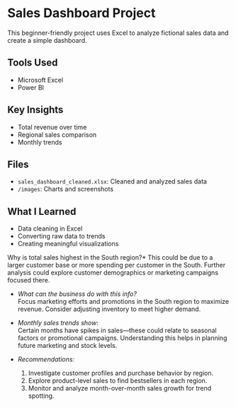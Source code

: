 
# Sales Dashboard Project

This beginner-friendly project uses Excel to analyze fictional sales data and create a simple dashboard.

##  Tools Used
- Microsoft Excel
- Power BI

##  Key Insights
- Total revenue over time
- Regional sales comparison
- Monthly trends

##  Files
- `sales_dashboard_cleaned.xlsx`: Cleaned and analyzed sales data
- `/images`: Charts and screenshots

##  What I Learned
- Data cleaning in Excel
- Converting raw data to trends
- Creating meaningful visualizations

Why is total sales highest in the South region?* 
  This could be due to a larger customer base or more spending per customer in the South. Further analysis could explore customer demographics or marketing campaigns focused there.

- *What can the business do with this info?*  
  Focus marketing efforts and promotions in the South region to maximize revenue. Consider adjusting inventory to meet higher demand.

- *Monthly sales trends show*:  
  Certain months have spikes in sales—these could relate to seasonal factors or promotional campaigns. Understanding this helps in planning future marketing and stock levels.

- *Recommendations:* 
  1. Investigate customer profiles and purchase behavior by region.  
  2. Explore product-level sales to find bestsellers in each region.  
  3. Monitor and analyze month-over-month sales growth for trend spotting.
